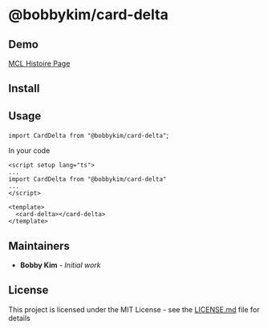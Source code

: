 # @bobbykim/card-delta

## Demo

[MCL Histoire Page](https://manguito-component-library.vercel.app/story/src-stories-components-card-card-story-vue?variantId=src-stories-components-card-card-story-vue-3)

## Install

## Usage

`import CardDelta from "@bobbykim/card-delta"`;

In your code

```vue
<script setup lang="ts">
...
import CardDelta from "@bobbykim/card-delta"
...
</script>

<template>
  <card-delta></card-delta>
</template>
```

## Maintainers

- **Bobby Kim** - _Initial work_

## License

This project is licensed under the MIT License - see the [LICENSE.md](./LICENSE.md) file for details

